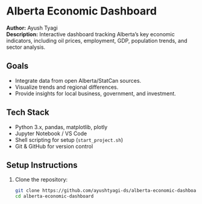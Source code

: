 # Alberta Economic Dashboard

**Author:** Ayush Tyagi  
**Description:** Interactive dashboard tracking Alberta’s key economic indicators, including oil prices, employment, GDP, population trends, and sector analysis.

## Goals
- Integrate data from open Alberta/StatCan sources.
- Visualize trends and regional differences.
- Provide insights for local business, government, and investment.

## Tech Stack
- Python 3.x, pandas, matplotlib, plotly
- Jupyter Notebook / VS Code
- Shell scripting for setup (`start_project.sh`)
- Git & GitHub for version control

## Setup Instructions
1. Clone the repository:
   ```bash
   git clone https://github.com/ayushtyagi-ds/alberta-economic-dashboard.git
   cd alberta-economic-dashboard


